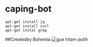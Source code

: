 # caping-bot
```
apt-get install jq
apt-get install curl
apt-get instal grep
```
##Createdby Bohemia 
![gue hitam putih](https://user-images.githubusercontent.com/68543155/90979473-76811600-e57f-11ea-8aa7-fbb6ab46b3c0.jpg)
